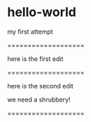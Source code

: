 # hello-world
my first attempt

===================

here is the first edit

===================

here is the second edit

we need a shrubbery!

===================
